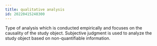 ```yaml
---
title: qualitative analysis
id: 20220415248300
---
```


Type of analysis which is conducted empirically and focuses on the causality of the study object. Subjective judgment is used to analyze the study object based on non-quantifiable information. 
